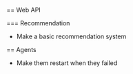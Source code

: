 == Web API

=== Recommendation

* Make a basic recommendation system

== Agents

* Make them restart when they failed

